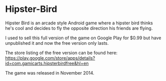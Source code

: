 # Hipster-Bird
Hipster Bird is an arcade style Android game where a hipster bird thinks he's cool and decides to fly the opposite direction his friends are flying.

I used to sell this full version of the game on Google Play for $0.99 but have unpublished it and now the free version only lasts.

The store listing of the free version can be found here: https://play.google.com/store/apps/details?id=com.gamicarts.hipsterbirdfree&hl=en

The game was released in November 2014.
